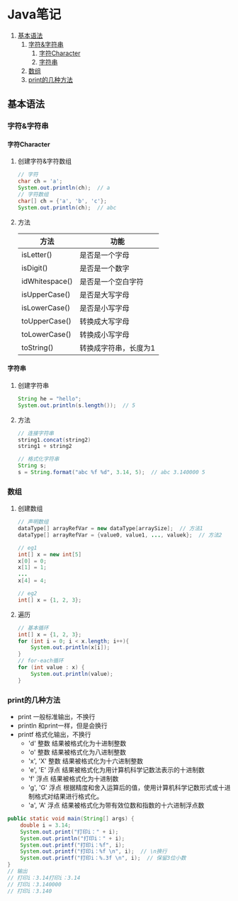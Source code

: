 # Java笔记

<!-- TOC -->

1. [基本语法](#基本语法)
    1. [字符&字符串](#字符字符串)
        1. [字符Character](#字符character)
        2. [字符串](#字符串)
    2. [数组](#数组)
    3. [print的几种方法](#print的几种方法)

<!-- /TOC -->

## 基本语法

### 字符&字符串

#### 字符Character

1. 创建字符&字符数组

    ```java
    // 字符
    char ch = 'a';
    System.out.println(ch);  // a
    // 字符数组
    char[] ch = {'a', 'b', 'c'};
    System.out.println(ch);  // abc
    ```

2. 方法

    方法|功能
    --|--
    isLetter()|是否是一个字母
    isDigit()|是否是一个数字
    idWhitespace()|是否是一个空白字符
    isUpperCase()|是否是大写字母
    isLowerCase()|是否是小写字母
    toUpperCase()|转换成大写字母
    toLowerCase()|转换成小写字母
    toString()|转换成字符串，长度为1

#### 字符串

1. 创建字符串

    ```java
    String he = "hello";
    System.out.println(s.length());  // 5
    ```

2. 方法

    ```java
    // 连接字符串
    string1.concat(string2)
    string1 + string2

    // 格式化字符串
    String s;
    s = String.format("abc %f %d", 3.14, 5);  // abc 3.140000 5
    ```

### 数组

1. 创建数组

    ```java
    // 声明数组
    dataType[] arrayRefVar = new dataType[arraySize];  // 方法1
    dataType[] arrayRefVar = {value0, value1, ..., valuek};  // 方法2

    // eg1
    int[] x = new int[5]
    x[0] = 0;
    x[1] = 1;
    ...
    x[4] = 4;

    // eg2
    int[] x = {1, 2, 3};

    ```

2. 遍历

    ```java
    // 基本循环
    int[] x = {1, 2, 3};
    for (int i = 0; i < x.length; i++){
        System.out.println(x[i]);
    }
    // for-each循环
    for (int value : x) {
        System.out.println(value);
    }
    ```

### print的几种方法

- print 一般标准输出，不换行
- println 和print一样，但是会换行
- printf 格式化输出，不换行
  - 'd' 整数 结果被格式化为十进制整数
  - 'o' 整数 结果被格式化为八进制整数
  - 'x', 'X' 整数 结果被格式化为十六进制整数
  - 'e', 'E' 浮点 结果被格式化为用计算机科学记数法表示的十进制数
  - 'f' 浮点 结果被格式化为十进制数
  - 'g', 'G' 浮点 根据精度和舍入运算后的值，使用计算机科学记数形式或十进制格式对结果进行格式化。
  - 'a', 'A' 浮点 结果被格式化为带有效位数和指数的十六进制浮点数

```java
public static void main(String[] args) {
    double i = 3.14;
    System.out.print("打印i：" + i);
    System.out.println("打印i：" + i);
    System.out.printf("打印i：%f", i);
    System.out.printf("打印i：%f \n", i);  // \n换行
    System.out.printf("打印i：%.3f \n", i);  // 保留3位小数
}
// 输出
// 打印i：3.14打印i：3.14
// 打印i：3.140000
// 打印i：3.140
```
